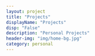 ```yaml
---
layout: project
title: "Projects"
displayName: "Projects"
disp: "False"
description: "Personal Projects"
header-img: "img/home-bg.jpg"
category: personal
---
```

